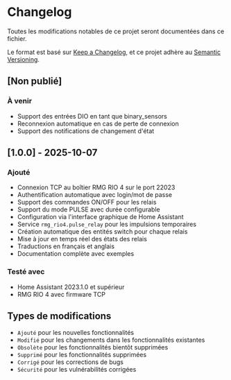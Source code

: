# Changelog

Toutes les modifications notables de ce projet seront documentées dans ce fichier.

Le format est basé sur [Keep a Changelog](https://keepachangelog.com/fr/1.0.0/),
et ce projet adhère au [Semantic Versioning](https://semver.org/lang/fr/).

## [Non publié]

### À venir
- Support des entrées DIO en tant que binary_sensors
- Reconnexion automatique en cas de perte de connexion
- Support des notifications de changement d'état

## [1.0.0] - 2025-10-07

### Ajouté
- Connexion TCP au boîtier RMG RIO 4 sur le port 22023
- Authentification automatique avec login/mot de passe
- Support des commandes ON/OFF pour les relais
- Support du mode PULSE avec durée configurable
- Configuration via l'interface graphique de Home Assistant
- Service `rmg_rio4.pulse_relay` pour les impulsions temporaires
- Création automatique des entités switch pour chaque relais
- Mise à jour en temps réel des états des relais
- Traductions en français et anglais
- Documentation complète avec exemples

### Testé avec
- Home Assistant 2023.1.0 et supérieur
- RMG RIO 4 avec firmware TCP

## Types de modifications

- `Ajouté` pour les nouvelles fonctionnalités
- `Modifié` pour les changements dans les fonctionnalités existantes
- `Obsolète` pour les fonctionnalités bientôt supprimées
- `Supprimé` pour les fonctionnalités supprimées
- `Corrigé` pour les corrections de bugs
- `Sécurité` pour les vulnérabilités corrigées
